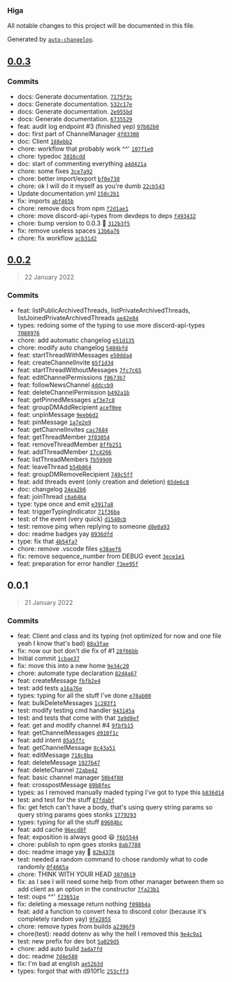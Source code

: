 ### Higa

All notable changes to this project will be documented in this file.

Generated by [`auto-changelog`](https://github.com/CookPete/auto-changelog).

## [0.0.3](https://github.com/fantomitechno/higa/compare/0.0.2...0.0.3)




### Commits

- docs: Generate documentation. [`7175f3c`](https://github.com/fantomitechno/higa/commit/7175f3c058519c43119f919e06b2572d9dc35223)
- docs: Generate documentation. [`532c17e`](https://github.com/fantomitechno/higa/commit/532c17e98271cd7a5366c226588cc5109b79227b)
- docs: Generate documentation. [`2e955bd`](https://github.com/fantomitechno/higa/commit/2e955bd525a38c977dcac248900252ef36e5ebf9)
- docs: Generate documentation. [`6735529`](https://github.com/fantomitechno/higa/commit/67355299a830908da1f771cb122ff8f1a131a6b3)
- feat: audit log endpoint #3 (finished yep) [`97b02b0`](https://github.com/fantomitechno/higa/commit/97b02b0eb77f0159f88060690f501774794478cd)
- doc: first part of ChannelManager [`4f03308`](https://github.com/fantomitechno/higa/commit/4f033089cc9bce6baeb7aaca25134c66b874a658)
- doc: Client [`188ebb2`](https://github.com/fantomitechno/higa/commit/188ebb2d88aa9f1237cc635abe534d329dc1cfe0)
- chore: workflow that probably work ^^' [`107f1e0`](https://github.com/fantomitechno/higa/commit/107f1e0e26b067c9367db3ed89dd5e2387c39b05)
- chore: typedoc [`3016cdd`](https://github.com/fantomitechno/higa/commit/3016cdd74391ae0b92c6bf36cf666883b3e0aa86)
- doc: start of commenting everything [`a4d421a`](https://github.com/fantomitechno/higa/commit/a4d421a703e8c7c700f274f031171d920c1e222c)
- chore: some fixes [`3ce7a92`](https://github.com/fantomitechno/higa/commit/3ce7a9262d5dbb75c766ab57c45d377a320ed667)
- chore: better import/export [`bf0e738`](https://github.com/fantomitechno/higa/commit/bf0e738541f1128559485957f41abe3f6e8b19f4)
- chore: ok I will do it myself as you're dumb [`22cb543`](https://github.com/fantomitechno/higa/commit/22cb543916a5d4e23867fb9ad0bfae101ce4ebd4)
- Update documentation.yml [`150c2b1`](https://github.com/fantomitechno/higa/commit/150c2b1c50890184de1a7c898d4206f1f6ee73d7)
- fix: imports [`abf465b`](https://github.com/fantomitechno/higa/commit/abf465b851867375d2e19c84579efed15c8f96f4)
- chore: remove docs from npm [`f2d1ae1`](https://github.com/fantomitechno/higa/commit/f2d1ae1c1e6408e659217125794a9f2614f567df)
- chore: move discord-api-types from devdeps to deps [`f493432`](https://github.com/fantomitechno/higa/commit/f4934329c813770f7998e43cb8db6335253dcfc7)
- chore: bump version to 0.0.3 :tada: [`312b3f5`](https://github.com/fantomitechno/higa/commit/312b3f5895e681ba8b8e5bec0908b5fb0a1802da)
- fix: remove useless spaces [`13b6a76`](https://github.com/fantomitechno/higa/commit/13b6a76cb399c58542f137d542d8b518e166f854)
- chore: fix workflow [`acb31d2`](https://github.com/fantomitechno/higa/commit/acb31d2600972746ef5522c91bae74794dda7ad6)

## [0.0.2](https://github.com/fantomitechno/higa/compare/0.0.1...0.0.2)
> 22 January 2022




### Commits

- feat: listPublicArchivedThreads, listPrivateArchivedThreads, listJoinedPrivateArchivedThreads [`ae42e84`](https://github.com/fantomitechno/higa/commit/ae42e84d6d72faa2b79040a1b30572e4eaf7ac5a)
- types: redoing some of the typing to use more discord-api-types [`7088976`](https://github.com/fantomitechno/higa/commit/7088976f98e47dd8d33b77b8d604da2971ad2f57)
- chore: add automatic changelog [`e51d135`](https://github.com/fantomitechno/higa/commit/e51d135d314659deedf9526f4a4dbf91779e1428)
- chore: modify auto changelog [`5484bfd`](https://github.com/fantomitechno/higa/commit/5484bfdcf39b686ab4c3557c2c3b6ee558a0a5dc)
- feat: startThreadWithMessages [`e50dda4`](https://github.com/fantomitechno/higa/commit/e50dda44edcd9443e86d692ebdb5f152a381d747)
- feat: createChannelInvite [`65f1d34`](https://github.com/fantomitechno/higa/commit/65f1d3408517a5c58f6d17d79cdca17ade3079fd)
- feat: startThreadWithoutMessages [`7fc7c65`](https://github.com/fantomitechno/higa/commit/7fc7c65f16c994775b1d07d2388ab5f518789a3f)
- feat: editChannelPermissions [`f0673b7`](https://github.com/fantomitechno/higa/commit/f0673b7a47fd661c6a5cc6d8a4218ecc18d72bcb)
- feat: followNewsChannel [`4ddccb9`](https://github.com/fantomitechno/higa/commit/4ddccb91aa410c5ac645b7cb392e785d582cbe9f)
- feat: deleteChannelPermission [`b492a1b`](https://github.com/fantomitechno/higa/commit/b492a1b6925f465913e84c88063230412eac5581)
- feat: getPinnedMessages [`af3e7c8`](https://github.com/fantomitechno/higa/commit/af3e7c86fefa2f46c2b05dbf12e1bd1389231c8f)
- feat: groupDMAddRecipient [`acef0ee`](https://github.com/fantomitechno/higa/commit/acef0ee28da18615d323d79954f6b236170240ae)
- feat: unpinMessage [`9eeb6d2`](https://github.com/fantomitechno/higa/commit/9eeb6d28a8a2ff07c4b7b8e81c4d26d89d76ce3d)
- feat: pinMessage [`1a7e2e9`](https://github.com/fantomitechno/higa/commit/1a7e2e9639e139084e804bf4bac98c31f9f6438f)
- feat: getChannelInvites [`cac7684`](https://github.com/fantomitechno/higa/commit/cac7684ca7686c9f036f0c88641f6ce198aaf95b)
- feat: getThreadMember [`3f03054`](https://github.com/fantomitechno/higa/commit/3f03054026b9718f8fbd50ddcc3ee0c9e991ef43)
- feat: removeThreadMember [`8ffb251`](https://github.com/fantomitechno/higa/commit/8ffb251310da1df8cba4ec1ad24e7808c03f3e39)
- feat: addThreadMember [`17c4266`](https://github.com/fantomitechno/higa/commit/17c42666d23f6d610cf9fbf801db4321b91cd926)
- feat: listThreadMembers [`fb599d0`](https://github.com/fantomitechno/higa/commit/fb599d0070590ffe2c9019bc70e25de782f13f44)
- feat: leaveThread [`b54b864`](https://github.com/fantomitechno/higa/commit/b54b86457bba7735be334f17e2ae45aafbd0852d)
- feat: groupDMRemoveRecipient [`749c5ff`](https://github.com/fantomitechno/higa/commit/749c5ff80f7e7c100b31beac04c7778bc9b24689)
- feat: add threads event (only creation and deletion) [`65de6c8`](https://github.com/fantomitechno/higa/commit/65de6c80fa60bf42b28c236fcfc110b25711ace2)
- doc: changelog [`24ea2b6`](https://github.com/fantomitechno/higa/commit/24ea2b62d131d5492f0893f03b4c719821185c85)
- feat: joinThread [`c6a646a`](https://github.com/fantomitechno/higa/commit/c6a646a11158f65a6f2d4655e50e26117b3fb8d0)
- type: type once and emit [`e3917a8`](https://github.com/fantomitechno/higa/commit/e3917a8d602cfa5d77691169f973aabfff3fe440)
- feat: triggerTypingIndicator [`71f36ba`](https://github.com/fantomitechno/higa/commit/71f36ba4c648dc326543ec083a9994754b5d9339)
- test: of the event (very quick) [`d1540cb`](https://github.com/fantomitechno/higa/commit/d1540cb7e1c5205b01ce535b43342ac8af79ae87)
- test: remove ping when replying to someone [`d8e0a93`](https://github.com/fantomitechno/higa/commit/d8e0a938bf712e13a8fddab226d96799ee5c4ab7)
- doc: readme badges yay [`8936dfd`](https://github.com/fantomitechno/higa/commit/8936dfd91a8b28fdcca93b17273833d484957195)
- type: fix that [`4b54fa7`](https://github.com/fantomitechno/higa/commit/4b54fa7bee0cbd5129a8be270dcf65daa4e98184)
- chore: remove .vscode files [`e38aef6`](https://github.com/fantomitechno/higa/commit/e38aef66afa01fac56e6737f950bb297225c54c9)
- fix: remove sequence_number from DEBUG event [`3ece1e1`](https://github.com/fantomitechno/higa/commit/3ece1e1bb54772aec9ea264ab05498990766237d)
- feat: preparation for error handler [`f3ee95f`](https://github.com/fantomitechno/higa/commit/f3ee95fb3932a0533685fa6b3504eef30d165543)

## 0.0.1
> 21 January 2022




### Commits

- feat: Client and class and its typing (not optimized for now and one file yeah I know that's bad) [`88a3fae`](https://github.com/fantomitechno/higa/commit/88a3fae86fd23c5c36c3bf17a86ad68b923709e4)
- fix: now our bot don't die fix of #1 [`28f66bb`](https://github.com/fantomitechno/higa/commit/28f66bbe685bf7ff9ddbc0e783cab25b3c75524f)
- Initial commit [`1cbae37`](https://github.com/fantomitechno/higa/commit/1cbae37455d3a209dbc56668ae8fcbcae67d974e)
- fix: move this into a new home [`9e34c20`](https://github.com/fantomitechno/higa/commit/9e34c2005f2f78458f7f33c109d681a28b1dc79e)
- chore: automate type declaration [`82d4a67`](https://github.com/fantomitechno/higa/commit/82d4a673779f42b8fd5c7855e076ae1f46aada84)
- feat: createMessage [`fbfb2e4`](https://github.com/fantomitechno/higa/commit/fbfb2e4e8d21dac5ac269cafd780aaa0a9ead941)
- test: add tests [`a16a76e`](https://github.com/fantomitechno/higa/commit/a16a76ecd9e90c61a95c67d52ed4d74b0ee0d8d2)
- types: typing for all the stuff I've done [`e78ab00`](https://github.com/fantomitechno/higa/commit/e78ab00ee665eba5b0ca40c9ba13f8bee0db656b)
- feat: bulkDeleteMessages [`1c283f1`](https://github.com/fantomitechno/higa/commit/1c283f15447454b8df57f0ebf4c97936bf4d3252)
- test: modify testing cmd handler [`943145a`](https://github.com/fantomitechno/higa/commit/943145a49ca17b8736842439848b84bdfa8bef81)
- test: and tests that come with that [`3a9d8ef`](https://github.com/fantomitechno/higa/commit/3a9d8effa0925baa9c5d7e27649eb2a2b06dfd20)
- feat: get and modify channel #4 [`9fbfb15`](https://github.com/fantomitechno/higa/commit/9fbfb15518ce927e6c55da6d3b349fa23d86e89e)
- feat: getChannelMessages [`d910f1c`](https://github.com/fantomitechno/higa/commit/d910f1ca7377ea2310184ecfce1b2a240bc31cc2)
- feat: add intent [`85a5ffc`](https://github.com/fantomitechno/higa/commit/85a5ffcb29c6c35ae4538c4b9a78f6718cad9d2f)
- feat: getChannelMessage [`8c43a51`](https://github.com/fantomitechno/higa/commit/8c43a5189db9448187d3815adace4383d9eedb16)
- feat: editMessage [`718c8ba`](https://github.com/fantomitechno/higa/commit/718c8baf8455909674b60e455627fd135634a922)
- feat: deleteMessage [`1927b47`](https://github.com/fantomitechno/higa/commit/1927b47dd377ad688f486ad84daea1dd7f10fe78)
- feat: deleteChannel [`72abe42`](https://github.com/fantomitechno/higa/commit/72abe424c8e7556802fd81d8da52a148a73fc71c)
- feat: basic channel manager [`50b4f80`](https://github.com/fantomitechno/higa/commit/50b4f8037abd9345afda6fbb6b8b8dd44fb57d0e)
- feat: crosspostMessage [`89b8fec`](https://github.com/fantomitechno/higa/commit/89b8fec6f1ba9d5a5036b27548ddb5450526fd2a)
- types: as I removed manually maded typing I've got to type this [`b836d14`](https://github.com/fantomitechno/higa/commit/b836d14b37132ee500160dbdcaba7fb766cdf0f4)
- test: and test for the stuff [`87fdabf`](https://github.com/fantomitechno/higa/commit/87fdabff9168404ba35efeee217e4c467a582608)
- fix: get fetch can't have a body, that's using query string params so query string params goes stonks [`1779293`](https://github.com/fantomitechno/higa/commit/1779293abb46c206378e0424bd62f64d3a6bed2c)
- types: typing for all the stuff [`89684bc`](https://github.com/fantomitechno/higa/commit/89684bc2a26cd6fd5cbff2196c2836c0e8b8a9fd)
- feat: add cache [`96ecd8f`](https://github.com/fantomitechno/higa/commit/96ecd8ff81eb856547e3d42db10ae54c7e1ca254)
- feat: exposition is always good :laughing: [`f6b5544`](https://github.com/fantomitechno/higa/commit/f6b55443aab57793ee77702d6d3ce4d104420586)
- chore: publish to npm goes stonks [`8ab7788`](https://github.com/fantomitechno/higa/commit/8ab7788ffeb3943c699affde6bcfaa76d2b08daf)
- doc: readme image yay :tada: [`82b4378`](https://github.com/fantomitechno/higa/commit/82b437896300536d87c04beac49fa3d43ac14606)
- test: needed a random command to chose randomly what to code randomly [`0f4665a`](https://github.com/fantomitechno/higa/commit/0f4665ae087d35148a3ac6b166b8ea72436409da)
- chore: THINK WITH YOUR HEAD [`387d619`](https://github.com/fantomitechno/higa/commit/387d619bf0238b54832e63c8fb28387e8019d84f)
- fix: as I see I will need some help from other manager between them so add client as an option in the constructor [`7fa23b1`](https://github.com/fantomitechno/higa/commit/7fa23b1d4b993c1c2dc4a4356eff922854cbbf41)
- test: oups ^^' [`f23651e`](https://github.com/fantomitechno/higa/commit/f23651e7fc6a5e22ce684cc1a08419e5d5a15d3c)
- fix: deleting a message return nothing [`f098b4a`](https://github.com/fantomitechno/higa/commit/f098b4a0d41fcd5b3d9e5d3588a51e4cb0eeff9c)
- feat: add a function to convert hexa to discord color (because it's completely random yay) [`9fe2855`](https://github.com/fantomitechno/higa/commit/9fe2855c37e2e93098ee72bc9c54025605257329)
- chore: remove types from builds [`a2396f9`](https://github.com/fantomitechno/higa/commit/a2396f9dc23fa90f11535b2ef4f22c2a434f5723)
- chore(test): readd dotenv as why the hell I removed this [`9e4c9a1`](https://github.com/fantomitechno/higa/commit/9e4c9a13ed23e235b92e58713bc6f583898cb2aa)
- test: new prefix for dev bot [`5a029d5`](https://github.com/fantomitechno/higa/commit/5a029d55fb5883c2377b18abc17797ffd128933b)
- chore: add auto build [`3ada7fd`](https://github.com/fantomitechno/higa/commit/3ada7fd63f73aa1753e87731223a97664ad4738c)
- doc: readme [`7d4e580`](https://github.com/fantomitechno/higa/commit/7d4e580ef06d4285839bc6a8c7f94e92946ff90f)
- fix: I'm bad at english [`ae52b3d`](https://github.com/fantomitechno/higa/commit/ae52b3d9055efaa796d347e00e3ebaa733956004)
- types: forgot that with d910f1c [`253cff3`](https://github.com/fantomitechno/higa/commit/253cff31cdb220e22f48efbaf53a976ddbc8a9e2)

